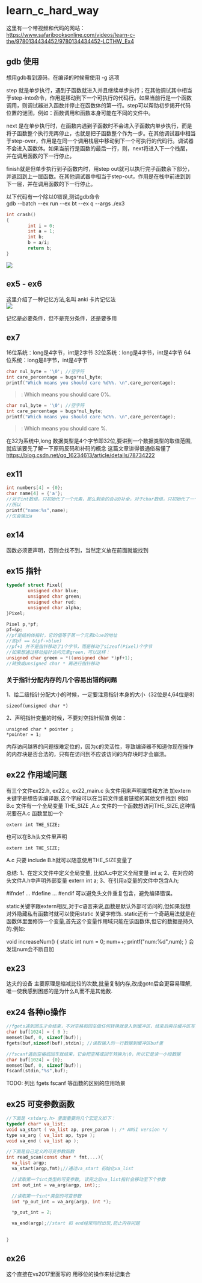 # learn_c_hard_way

这里有一个带视频和代码的网站：
https://www.safaribooksonline.com/videos/learn-c-the/9780134434452/9780134434452-LCTHW_Ex4

## gdb 使用
想用gdb看到源码，在编译的时候需使用 -g 选项

step 就是单步执行，遇到子函数就进入并且继续单步执行；在其他调试其中相当于step-into命令，作用是移动到下一个可执行的代码行。如果当前行是一个函数调用，则调试器进入函数并停止在函数体的第一行。step可以帮助初步揭开代码位置的谜团，例如：函数调用和函数本身可能在不同的文件中。

next 是在单步执行时，在函数内遇到子函数时不会进入子函数内单步执行，而是将子函数整个执行完再停止，也就是把子函数整个作为一步。在其他调试器中相当于step-over，作用是在同一个调用栈层中移动到下一个可执行的代码行。调试器不会进入函数体。如果当前行是函数的最后一行，则，next将进入下一个栈层，并在调用函数的下一行停止。

finish就是但单步执行到子函数内时，用step out就可以执行完子函数余下部分，并返回到上一层函数。在其他调试器中相当于step-out，作用是在栈中前进到到下一层，并在调用函数的下一行停止。


以下代码有一个除以0错误,测试gdb命令  
gdb --batch --ex run --ex bt --ex q --args ./ex3
``` c
int crash()
{
        int i = 0;
        int a = 1;
        int b;
        b = a/i;
        return b;
}
```
![](images/gdb1.png)

## ex5 - ex6

这里介绍了一种记忆方法,名叫 anki 卡片记忆法  
![](images/card1.png)

记忆是必要条件，但不是充分条件，还是要多用

## ex7

16位系统：long是4字节，int是2字节
32位系统：long是4字节，int是4字节
64位系统：long是8字节，int是4字节

``` cpp
char nul_byte = '\0'; //空字符
int care_percentage = bugs*nul_byte;
printf("Which means you should care %d%%. \n",care_percentage);
```
>: Which means you should care 0%.

``` cpp
char nul_byte = '\0'; //空字符
int care_percentage = bugs*nul_byte;
printf("Which means you should care %c%%. \n",care_percentage);
```

>: Which means you should care %.

在32为系统中,long 数据类型是4个字节即32位,要讲到一个数据类型的取值范围,就应该要先了解一下原码反码和补码的概念
这篇文章讲得很通俗易懂了
https://blog.csdn.net/qq_16234613/article/details/78734222

## ex11

``` cpp
int numbers[4] = {0};
char name[4] = {'a'};
//对于int数组，只初始化了一个元素，那么剩余的会以0补全，对于char数组，只初始化了一个元素，那么剩余的会以'\0'补全
//所以
printf("name:%s",name);
//仅会输出a
```

## ex14

函数必须要声明，否则会找不到，当然定义放在前面就能找到

## ex15 指针

``` cpp
typedef struct Pixel{
        unsigned char blue;
        unsigned char green;
        unsigned char red;
        unsigned char alpha;
}Pixel;

Pixel p,*pf;
pf=&p;
//pf是结构体指针，它的值等于第一个元素blue的地址
//即pf == &(pf->blue)
//pf+1 并不是指针移动了1个字节，而是移动了sizeof(Pixel)个字节
//如果想通过移动指针访问元素green，可以这样：
unsigned char green = *((unsigned char *)pf+1);
//转换成unsigned char * 再进行指针移动
```

### 关于指针分配内存的几个容易出错的问题

1、给二级指针分配大小的时候，一定要注意指针本身的大小（32位是4,64位是8）
```
sizeof(unsigned char *)
```
2、声明指针变量的时候，不要对空指针赋值
例如：
```
unsigned char * pointer ;
*pointer = 1;
```
内存访问越界的问题很难定位的，因为c的灵活性，导致编译器不知道你现在操作的内存块是否合法的，只有在访问到不应该访问的内存块时才会崩溃。

## ex22 作用域问题

有三个文件ex22.h, ex22.c, ex22_main.c
头文件用来声明属性和方法
加extern关键字是想告诉编译器,这个字段可以在当前文件或者链接的其他文件找到
例如 B.c 文件有一个全局变量 THE_SIZE ,A.c 文件的一个函数想访问THE_SIZE,这种情况要在A.c 函数里加一个
```
extern int THE_SIZE;
```
也可以在B.h头文件里声明 
```
extern int THE_SIZE;
```
A.c 只要 include B.h就可以随意使用THE_SIZE变量了

总结:
1、在定义文件中定义全局变量, 比如A.c中定义全局变量 int a;
2、在对应的头文件A.h中声明外部变量 extern int a;
3、在引用a变量的文件中包含A.h;

#ifndef ... #define ... #endif 可以避免头文件重复包含，避免编译错误。

static关键字跟extern相反,对于c语言来说,函数是默认外部可访问的,但如果我想对外隐藏私有函数时就可以使用static 关键字修饰.
static还有一个奇葩用法就是在函数体里面修饰一个变量,首先这个变量作用域只能在该函数体,但它的数据是持久的.例如:

void increaseNum()
{
  static int num = 0;
  num++;
  printf("num:%d",num);
}
会发现num会不断自加

## ex23

达夫的设备
主要原理是缩减比较的次数,批量复制内存,改成goto后会更容易理解,唯一使我感到困惑的是为什么8,而不是其他数.

## ex24 各种io操作


``` c
//fgets遇到回车才会结束，不对空格和回车做任何转换就录入到缓冲区，结束后再往缓冲区写多一个\0，所以它是读一行数据
char buf[1024] = { 0 };
memset(buf, 0, sizeof(buf));
fgets(buf,sizeof(buf),stdin); //读取输入的一行数据到缓冲区buf里

//fscanf遇到空格或回车就结束，它会把空格或回车转换为\0，所以它是读一小段数据
char buf[1024] = {0};
memset(buf, 0, sizeof(buf));
fscanf(stdin,"%s",buf);

```
TODO:
列出 fgets fscanf 等函数的区别的应用场景

## ex25 可变参数函数

``` c
//下面是 <stdarg.h> 里面重要的几个宏定义如下：
typedef char* va_list;
void va_start ( va_list ap, prev_param ); /* ANSI version */
type va_arg ( va_list ap, type ); 
void va_end ( va_list ap ); 

//下面是自己定义的可变参数函数
int read_scan(const char * fmt,...){
  va_list argp;
  va_start(argp,fmt);//通过va_start 初始化va_list

  //读取第一个int类型的可变参数, 读完之后va_list指针会移动至下个参数
  int out_int = va_arg(argp, int);;

  //读取第一个int*类型的可变参数
  int *p_out_int = va_arg(argp, int *);

  *p_out_int = 2;

  va_end(argp);//start 和 end经常同时出现,防止内存问题
  

}
```

## ex26 

这个直接在vs2017里面写的
用移位的操作来标记集合


